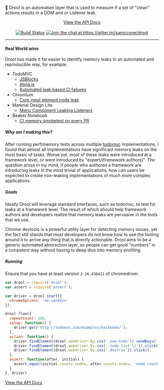 🤤 Drool is an automation layer that is used to measure if a set of "clean" actions results in a DOM and or Listener leak.

<p align="center">
  <a href="docs/api.md"> View the API Docs </a> </br> </br>
  <a href="https://travis-ci.org/samccone/drool"> <img src="https://travis-ci.org/samccone/drool.svg?branch=master" alt="Build Status"/></a>
  <a href="https://gitter.im/samccone/drool?utm_source=badge&utm_medium=badge&utm_campaign=pr-badge&utm_content=badge"> <img src="https://badges.gitter.im/Join%20Chat.svg" alt="Join the chat at https://gitter.im/samccone/drool"/></a>
</p>

--------------

#### Real World wins

Drool has made it far easier to identify memory leaks in an automated and reproducible way, for example:

* TodoMVC
  * [JSBlocks](https://github.com/tastejs/todomvc/pull/1297#issuecomment-112828342)
  * [Atma.js](https://github.com/tastejs/todomvc/pull/1337#issuecomment-112821596)
  * [Automated leak based CI failures](https://github.com/tastejs/todomvc/pull/1464)
* Chromium
  * [Core input element node leak](https://code.google.com/p/chromium/issues/detail?id=516153)
* Material Design Lite
  * [Menu Component Leaking Listeners](https://github.com/google/material-design-lite/issues/761)
* Beaker Notebook
  * [CI memory smoketest on every PR](https://github.com/twosigma/beaker-notebook/blob/9298ccf33e646638f8a588405fa8fa5919742636/test/memory-tests.js)


##### Why am I making this?

After running perf/memory tests across multiple [todomvc](https://github.com/tastejs/todomvc) implementations, I found that almost all implementations have significant memory leaks on the most basic of tasks. Worse yet, most of these leaks were introduced at a framework level, or were introduced by "expert/(framework authors)". The question arose in my mind, if people who authored a framework are introducing leaks in the most trivial of applications, how can users be expected to create non-leaking implementations of much more complex applications.

##### Goals

Ideally Drool will leverage standard interfaces, such as todomvc, to test for leaks at a framework level. The result of which should help framework authors and developers realize that memory leaks are pervasive in the tools that we use.

Chrome devtools is a powerful utility layer for detecting memory issues, yet the fact still stands that most developers do not know how to use the tooling around it to arrive any thing that is directly actionable. Drool aims to be a generic automated abstraction layer, so people can get good "numbers" in a consistent way without having to deep dive into memory profiling.

##### Running

Ensure that you have at least version `2.26.436421` of chromedriver.

```js
var drool = require('drool');
var assert = require('assert');

var driver = drool.start({
  chromeOptions: 'no-sandbox'
});

drool.flow({
  repeatCount: 100,
  setup: function() {
    driver.get('http://todomvc.com/examples/backbone/');
  },
  action: function() {
    driver.findElement(drool.webdriver.By.css('.new-todo')).sendKeys('find magical goats', drool.webdriver.Key.ENTER);
    driver.findElement(drool.webdriver.By.css('.todo-list li')).click();
    driver.findElement(drool.webdriver.By.css('.destroy')).click();
  },
  assert: function(after, initial) {
    assert.equal(initial.counts.nodes, after.counts.nodes, 'node count should match');
  }
}, driver)
```

[View the API Docs](docs/api.md)
